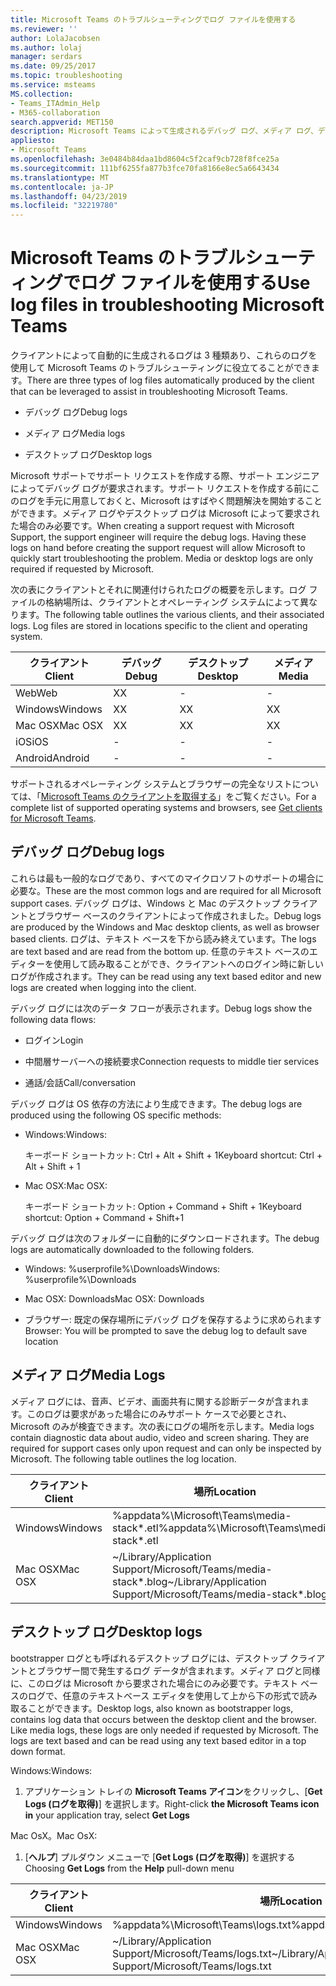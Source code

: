 ```yaml
---
title: Microsoft Teams のトラブルシューティングでログ ファイルを使用する
ms.reviewer: ''
author: LolaJacobsen
ms.author: lolaj
manager: serdars
ms.date: 09/25/2017
ms.topic: troubleshooting
ms.service: msteams
MS.collection:
- Teams_ITAdmin_Help
- M365-collaboration
search.appverid: MET150
description: Microsoft Teams によって生成されるデバッグ ログ、メディア ログ、デスクトップ ログ、これらのログの場所、トラブルシューティングでのログの活用について説明します。
appliesto:
- Microsoft Teams
ms.openlocfilehash: 3e0484b84daa1bd8604c5f2caf9cb728f8fce25a
ms.sourcegitcommit: 111bf6255fa877b3fce70fa8166e8ec5a6643434
ms.translationtype: MT
ms.contentlocale: ja-JP
ms.lasthandoff: 04/23/2019
ms.locfileid: "32219780"
---
```

<a name="use-log-files-in-troubleshooting-microsoft-teams"></a><span data-ttu-id="ca975-103">Microsoft Teams のトラブルシューティングでログ ファイルを使用する</span><span class="sxs-lookup"><span data-stu-id="ca975-103">Use log files in troubleshooting Microsoft Teams</span></span>
=================================================

<span data-ttu-id="ca975-104">クライアントによって自動的に生成されるログは 3 種類あり、これらのログを使用して Microsoft Teams のトラブルシューティングに役立てることができます。</span><span class="sxs-lookup"><span data-stu-id="ca975-104">There are three types of log files automatically produced by the client that can be leveraged to assist in troubleshooting Microsoft Teams.</span></span>

-   <span data-ttu-id="ca975-105">デバッグ ログ</span><span class="sxs-lookup"><span data-stu-id="ca975-105">Debug logs</span></span>

-   <span data-ttu-id="ca975-106">メディア ログ</span><span class="sxs-lookup"><span data-stu-id="ca975-106">Media logs</span></span>

-   <span data-ttu-id="ca975-107">デスクトップ ログ</span><span class="sxs-lookup"><span data-stu-id="ca975-107">Desktop logs</span></span>

<span data-ttu-id="ca975-p101">Microsoft サポートでサポート リクエストを作成する際、サポート エンジニアによってデバッグ ログが要求されます。サポート リクエストを作成する前にこのログを手元に用意しておくと、Microsoft はすばやく問題解決を開始することができます。メディア ログやデスクトップ ログは Microsoft によって要求された場合のみ必要です。</span><span class="sxs-lookup"><span data-stu-id="ca975-p101">When creating a support request with Microsoft Support, the support engineer will require the debug logs. Having these logs on hand before creating the support request will allow Microsoft to quickly start troubleshooting the problem. Media or desktop logs are only required if requested by Microsoft.</span></span>

<span data-ttu-id="ca975-p102">次の表にクライアントとそれに関連付けられたログの概要を示します。ログ ファイルの格納場所は、クライアントとオペレーティング システムによって異なります。</span><span class="sxs-lookup"><span data-stu-id="ca975-p102">The following table outlines the various clients, and their associated logs. Log files are stored in locations specific to the client and operating system.</span></span>


|<span data-ttu-id="ca975-113">クライアント</span><span class="sxs-lookup"><span data-stu-id="ca975-113">Client</span></span> |<span data-ttu-id="ca975-114">デバッグ</span><span class="sxs-lookup"><span data-stu-id="ca975-114">Debug</span></span>|<span data-ttu-id="ca975-115">デスクトップ</span><span class="sxs-lookup"><span data-stu-id="ca975-115">Desktop</span></span>|<span data-ttu-id="ca975-116">メディア</span><span class="sxs-lookup"><span data-stu-id="ca975-116">Media</span></span>|
|---------|---------|---------|---------|
|<span data-ttu-id="ca975-117">Web</span><span class="sxs-lookup"><span data-stu-id="ca975-117">Web</span></span>    |<span data-ttu-id="ca975-118">X</span><span class="sxs-lookup"><span data-stu-id="ca975-118">X</span></span>         |-         |-         |
|<span data-ttu-id="ca975-119">Windows</span><span class="sxs-lookup"><span data-stu-id="ca975-119">Windows</span></span>     |<span data-ttu-id="ca975-120">X</span><span class="sxs-lookup"><span data-stu-id="ca975-120">X</span></span>         |<span data-ttu-id="ca975-121">X</span><span class="sxs-lookup"><span data-stu-id="ca975-121">X</span></span>         |<span data-ttu-id="ca975-122">X</span><span class="sxs-lookup"><span data-stu-id="ca975-122">X</span></span>         |
|<span data-ttu-id="ca975-123">Mac OSX</span><span class="sxs-lookup"><span data-stu-id="ca975-123">Mac OSX</span></span>     |<span data-ttu-id="ca975-124">X</span><span class="sxs-lookup"><span data-stu-id="ca975-124">X</span></span>         |<span data-ttu-id="ca975-125">X</span><span class="sxs-lookup"><span data-stu-id="ca975-125">X</span></span>         |<span data-ttu-id="ca975-126">X</span><span class="sxs-lookup"><span data-stu-id="ca975-126">X</span></span>         |
|<span data-ttu-id="ca975-127">iOS</span><span class="sxs-lookup"><span data-stu-id="ca975-127">iOS</span></span>     |-         |-         |-         |
|<span data-ttu-id="ca975-128">Android</span><span class="sxs-lookup"><span data-stu-id="ca975-128">Android</span></span>     |-         |-         |-         |

<span data-ttu-id="ca975-129">サポートされるオペレーティング システムとブラウザーの完全なリストについては、「[Microsoft Teams のクライアントを取得する](get-clients.md)」をご覧ください。</span><span class="sxs-lookup"><span data-stu-id="ca975-129">For a complete list of supported operating systems and browsers, see [Get clients for Microsoft Teams](get-clients.md).</span></span>

<a name="debug-logs"></a><span data-ttu-id="ca975-130">デバッグ ログ</span><span class="sxs-lookup"><span data-stu-id="ca975-130">Debug logs</span></span>
---------------------------

<span data-ttu-id="ca975-131">これらは最も一般的なログであり、すべてのマイクロソフトのサポートの場合に必要な。</span><span class="sxs-lookup"><span data-stu-id="ca975-131">These are the most common logs and are required for all Microsoft support cases.</span></span> <span data-ttu-id="ca975-132">デバッグ ログは、Windows と Mac のデスクトップ クライアントとブラウザー ベースのクライアントによって作成されました。</span><span class="sxs-lookup"><span data-stu-id="ca975-132">Debug logs are produced by the Windows and Mac desktop clients, as well as browser based clients.</span></span> <span data-ttu-id="ca975-133">ログは、テキスト ベースを下から読み終えています。</span><span class="sxs-lookup"><span data-stu-id="ca975-133">The logs are text based and are read from the bottom up.</span></span> <span data-ttu-id="ca975-134">任意のテキスト ベースのエディターを使用して読み取ることができ、クライアントへのログイン時に新しいログが作成されます。</span><span class="sxs-lookup"><span data-stu-id="ca975-134">They can be read using any text based editor and new logs are created when logging into the client.</span></span>

<span data-ttu-id="ca975-135">デバッグ ログには次のデータ フローが表示されます。</span><span class="sxs-lookup"><span data-stu-id="ca975-135">Debug logs show the following data flows:</span></span>

-   <span data-ttu-id="ca975-136">ログイン</span><span class="sxs-lookup"><span data-stu-id="ca975-136">Login</span></span>

-   <span data-ttu-id="ca975-137">中間層サーバーへの接続要求</span><span class="sxs-lookup"><span data-stu-id="ca975-137">Connection requests to middle tier services</span></span>

-   <span data-ttu-id="ca975-138">通話/会話</span><span class="sxs-lookup"><span data-stu-id="ca975-138">Call/conversation</span></span>

<span data-ttu-id="ca975-139">デバッグ ログは OS 依存の方法により生成できます。</span><span class="sxs-lookup"><span data-stu-id="ca975-139">The debug logs are produced using the following OS specific methods:</span></span>

-   <span data-ttu-id="ca975-140">Windows:</span><span class="sxs-lookup"><span data-stu-id="ca975-140">Windows:</span></span>

      <span data-ttu-id="ca975-141">キーボード ショートカット: Ctrl + Alt + Shift + 1</span><span class="sxs-lookup"><span data-stu-id="ca975-141">Keyboard shortcut: Ctrl + Alt + Shift + 1</span></span>

-   <span data-ttu-id="ca975-142">Mac OSX:</span><span class="sxs-lookup"><span data-stu-id="ca975-142">Mac OSX:</span></span>

      <span data-ttu-id="ca975-143">キーボード ショートカット: Option + Command + Shift + 1</span><span class="sxs-lookup"><span data-stu-id="ca975-143">Keyboard shortcut: Option + Command + Shift+1</span></span>

<span data-ttu-id="ca975-144">デバッグ ログは次のフォルダーに自動的にダウンロードされます。</span><span class="sxs-lookup"><span data-stu-id="ca975-144">The debug logs are automatically downloaded to the following folders.</span></span>

-   <span data-ttu-id="ca975-145">Windows: %userprofile%\\Downloads</span><span class="sxs-lookup"><span data-stu-id="ca975-145">Windows: %userprofile%\\Downloads</span></span>

-   <span data-ttu-id="ca975-146">Mac OSX: Downloads</span><span class="sxs-lookup"><span data-stu-id="ca975-146">Mac OSX: Downloads</span></span>

-   <span data-ttu-id="ca975-147">ブラウザー: 既定の保存場所にデバッグ ログを保存するように求められます</span><span class="sxs-lookup"><span data-stu-id="ca975-147">Browser: You will be prompted to save the debug log to default save location</span></span>

<a name="media-logs"></a><span data-ttu-id="ca975-148">メディア ログ</span><span class="sxs-lookup"><span data-stu-id="ca975-148">Media Logs</span></span>
---------------------------

<span data-ttu-id="ca975-p104">メディア ログには、音声、ビデオ、画面共有に関する診断データが含まれます。このログは要求があった場合にのみサポート ケースで必要とされ、Microsoft のみが検査できます。次の表にログの場所を示します。</span><span class="sxs-lookup"><span data-stu-id="ca975-p104">Media logs contain diagnostic data about audio, video and screen sharing. They are required for support cases only upon request and can only be inspected by Microsoft. The following table outlines the log location.</span></span>


|<span data-ttu-id="ca975-152">クライアント</span><span class="sxs-lookup"><span data-stu-id="ca975-152">Client</span></span> |<span data-ttu-id="ca975-153">場所</span><span class="sxs-lookup"><span data-stu-id="ca975-153">Location</span></span> |
|---------|---------|
|<span data-ttu-id="ca975-154">Windows</span><span class="sxs-lookup"><span data-stu-id="ca975-154">Windows</span></span>     |<span data-ttu-id="ca975-155">%appdata%\Microsoft\Teams\media-stack\*.etl</span><span class="sxs-lookup"><span data-stu-id="ca975-155">%appdata%\Microsoft\Teams\media-stack\*.etl</span></span>         |
|<span data-ttu-id="ca975-156">Mac OSX</span><span class="sxs-lookup"><span data-stu-id="ca975-156">Mac OSX</span></span>     |<span data-ttu-id="ca975-157">~/Library/Application Support/Microsoft/Teams/media-stack\*.blog</span><span class="sxs-lookup"><span data-stu-id="ca975-157">~/Library/Application Support/Microsoft/Teams/media-stack\*.blog</span></span>         |


<a name="desktop-logs"></a><span data-ttu-id="ca975-158">デスクトップ ログ</span><span class="sxs-lookup"><span data-stu-id="ca975-158">Desktop logs</span></span>
---------------------

<span data-ttu-id="ca975-p105">bootstrapper ログとも呼ばれるデスクトップ ログには、デスクトップ クライアントとブラウザー間で発生するログ データが含まれます。メディア ログと同様に、このログは Microsoft から要求された場合にのみ必要です。テキスト ベースのログで、任意のテキストベース エディタを使用して上から下の形式で読み取ることができます。</span><span class="sxs-lookup"><span data-stu-id="ca975-p105">Desktop logs, also known as bootstrapper logs, contains log data that occurs between the desktop client and the browser. Like media logs, these logs are only needed if requested by Microsoft. The logs are text based and can be read using any text based editor in a top down format.</span></span>

<span data-ttu-id="ca975-162">Windows:</span><span class="sxs-lookup"><span data-stu-id="ca975-162">Windows:</span></span>

1.  <span data-ttu-id="ca975-163">アプリケーション トレイの **Microsoft Teams アイコン**をクリックし、[**Get Logs (ログを取得)**] を選択します。</span><span class="sxs-lookup"><span data-stu-id="ca975-163">Right-click **the Microsoft Teams icon in** your application tray, select **Get Logs**</span></span>

<span data-ttu-id="ca975-164">Mac OsX。</span><span class="sxs-lookup"><span data-stu-id="ca975-164">Mac OsX:</span></span>

1.  <span data-ttu-id="ca975-165">[**ヘルプ**] プルダウン メニューで [**Get Logs (ログを取得)**] を選択する</span><span class="sxs-lookup"><span data-stu-id="ca975-165">Choosing **Get Logs** from the **Help** pull-down menu</span></span>

|<span data-ttu-id="ca975-166">クライアント</span><span class="sxs-lookup"><span data-stu-id="ca975-166">Client</span></span> |<span data-ttu-id="ca975-167">場所</span><span class="sxs-lookup"><span data-stu-id="ca975-167">Location</span></span> |
|---------|---------|
|<span data-ttu-id="ca975-168">Windows</span><span class="sxs-lookup"><span data-stu-id="ca975-168">Windows</span></span>     |<span data-ttu-id="ca975-169">%appdata%\Microsoft\Teams\logs.txt</span><span class="sxs-lookup"><span data-stu-id="ca975-169">%appdata%\Microsoft\Teams\logs.txt</span></span>         |
|<span data-ttu-id="ca975-170">Mac OSX</span><span class="sxs-lookup"><span data-stu-id="ca975-170">Mac OSX</span></span>     |<span data-ttu-id="ca975-171">~/Library/Application Support/Microsoft/Teams/logs.txt</span><span class="sxs-lookup"><span data-stu-id="ca975-171">~/Library/Application Support/Microsoft/Teams/logs.txt</span></span>         |
